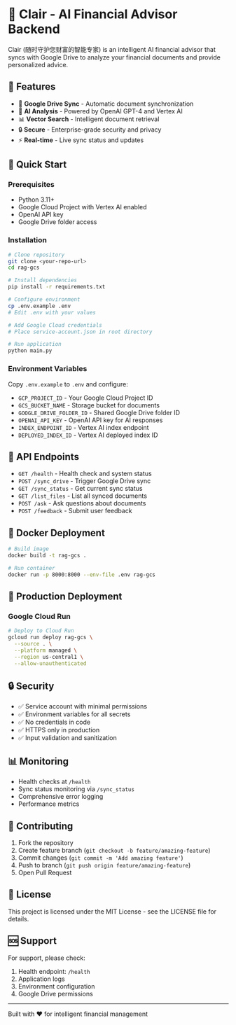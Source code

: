 # 🤖 Clair - AI Financial Advisor Backend

Clair (随时守护您财富的智能专家) is an intelligent AI financial advisor that syncs with Google Drive to analyze your financial documents and provide personalized advice.

## 🎯 Features

- 🔄 **Google Drive Sync** - Automatic document synchronization
- 🧠 **AI Analysis** - Powered by OpenAI GPT-4 and Vertex AI
- 📊 **Vector Search** - Intelligent document retrieval
- 🔒 **Secure** - Enterprise-grade security and privacy
- ⚡ **Real-time** - Live sync status and updates

## 🚀 Quick Start

### Prerequisites
- Python 3.11+
- Google Cloud Project with Vertex AI enabled
- OpenAI API key
- Google Drive folder access

### Installation
```bash
# Clone repository
git clone <your-repo-url>
cd rag-gcs

# Install dependencies
pip install -r requirements.txt

# Configure environment
cp .env.example .env
# Edit .env with your values

# Add Google Cloud credentials
# Place service-account.json in root directory

# Run application
python main.py
```

### Environment Variables
Copy `.env.example` to `.env` and configure:

- `GCP_PROJECT_ID` - Your Google Cloud Project ID
- `GCS_BUCKET_NAME` - Storage bucket for documents
- `GOOGLE_DRIVE_FOLDER_ID` - Shared Google Drive folder ID
- `OPENAI_API_KEY` - OpenAI API key for AI responses
- `INDEX_ENDPOINT_ID` - Vertex AI index endpoint
- `DEPLOYED_INDEX_ID` - Vertex AI deployed index ID

## 📡 API Endpoints

- `GET /health` - Health check and system status
- `POST /sync_drive` - Trigger Google Drive sync
- `GET /sync_status` - Get current sync status
- `GET /list_files` - List all synced documents
- `POST /ask` - Ask questions about documents
- `POST /feedback` - Submit user feedback

## 🐳 Docker Deployment

```bash
# Build image
docker build -t rag-gcs .

# Run container
docker run -p 8000:8000 --env-file .env rag-gcs
```

## 🚀 Production Deployment

### Google Cloud Run
```bash
# Deploy to Cloud Run
gcloud run deploy rag-gcs \
  --source . \
  --platform managed \
  --region us-central1 \
  --allow-unauthenticated
```

## 🔒 Security

- ✅ Service account with minimal permissions
- ✅ Environment variables for all secrets
- ✅ No credentials in code
- ✅ HTTPS only in production
- ✅ Input validation and sanitization

## 📊 Monitoring

- Health checks at `/health`
- Sync status monitoring via `/sync_status`
- Comprehensive error logging
- Performance metrics

## 🤝 Contributing

1. Fork the repository
2. Create feature branch (`git checkout -b feature/amazing-feature`)
3. Commit changes (`git commit -m 'Add amazing feature'`)
4. Push to branch (`git push origin feature/amazing-feature`)
5. Open Pull Request

## 📄 License

This project is licensed under the MIT License - see the LICENSE file for details.

## 🆘 Support

For support, please check:
1. Health endpoint: `/health`
2. Application logs
3. Environment configuration
4. Google Drive permissions

---
Built with ❤️ for intelligent financial management
